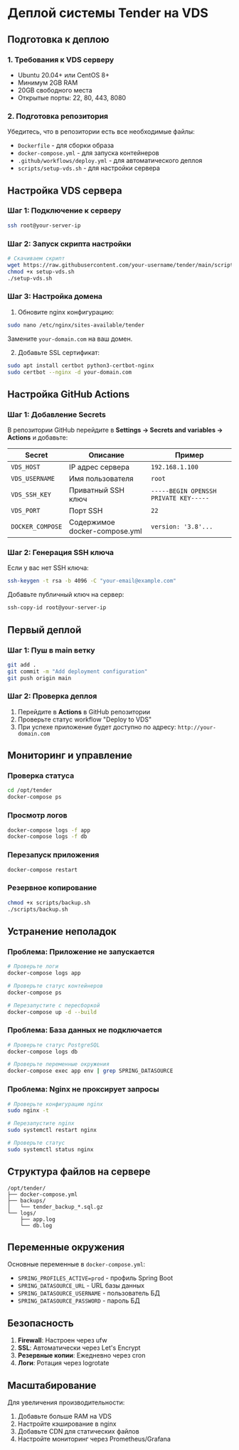 # Деплой системы Tender на VDS

## Подготовка к деплою

### 1. Требования к VDS серверу
- Ubuntu 20.04+ или CentOS 8+
- Минимум 2GB RAM
- 20GB свободного места
- Открытые порты: 22, 80, 443, 8080

### 2. Подготовка репозитория

Убедитесь, что в репозитории есть все необходимые файлы:
- `Dockerfile` - для сборки образа
- `docker-compose.yml` - для запуска контейнеров
- `.github/workflows/deploy.yml` - для автоматического деплоя
- `scripts/setup-vds.sh` - для настройки сервера

## Настройка VDS сервера

### Шаг 1: Подключение к серверу
```bash
ssh root@your-server-ip
```

### Шаг 2: Запуск скрипта настройки
```bash
# Скачиваем скрипт
wget https://raw.githubusercontent.com/your-username/tender/main/scripts/setup-vds.sh
chmod +x setup-vds.sh
./setup-vds.sh
```

### Шаг 3: Настройка домена
1. Обновите nginx конфигурацию:
```bash
sudo nano /etc/nginx/sites-available/tender
```
Замените `your-domain.com` на ваш домен.

2. Добавьте SSL сертификат:
```bash
sudo apt install certbot python3-certbot-nginx
sudo certbot --nginx -d your-domain.com
```

## Настройка GitHub Actions

### Шаг 1: Добавление Secrets

В репозитории GitHub перейдите в **Settings → Secrets and variables → Actions** и добавьте:

| Secret | Описание | Пример |
|--------|----------|--------|
| `VDS_HOST` | IP адрес сервера | `192.168.1.100` |
| `VDS_USERNAME` | Имя пользователя | `root` |
| `VDS_SSH_KEY` | Приватный SSH ключ | `-----BEGIN OPENSSH PRIVATE KEY-----` |
| `VDS_PORT` | Порт SSH | `22` |
| `DOCKER_COMPOSE` | Содержимое docker-compose.yml | `version: '3.8'...` |

### Шаг 2: Генерация SSH ключа

Если у вас нет SSH ключа:
```bash
ssh-keygen -t rsa -b 4096 -C "your-email@example.com"
```

Добавьте публичный ключ на сервер:
```bash
ssh-copy-id root@your-server-ip
```

## Первый деплой

### Шаг 1: Пуш в main ветку
```bash
git add .
git commit -m "Add deployment configuration"
git push origin main
```

### Шаг 2: Проверка деплоя
1. Перейдите в **Actions** в GitHub репозитории
2. Проверьте статус workflow "Deploy to VDS"
3. При успехе приложение будет доступно по адресу: `http://your-domain.com`

## Мониторинг и управление

### Проверка статуса
```bash
cd /opt/tender
docker-compose ps
```

### Просмотр логов
```bash
docker-compose logs -f app
docker-compose logs -f db
```

### Перезапуск приложения
```bash
docker-compose restart
```

### Резервное копирование
```bash
chmod +x scripts/backup.sh
./scripts/backup.sh
```

## Устранение неполадок

### Проблема: Приложение не запускается
```bash
# Проверьте логи
docker-compose logs app

# Проверьте статус контейнеров
docker-compose ps

# Перезапустите с пересборкой
docker-compose up -d --build
```

### Проблема: База данных не подключается
```bash
# Проверьте статус PostgreSQL
docker-compose logs db

# Проверьте переменные окружения
docker-compose exec app env | grep SPRING_DATASOURCE
```

### Проблема: Nginx не проксирует запросы
```bash
# Проверьте конфигурацию nginx
sudo nginx -t

# Перезапустите nginx
sudo systemctl restart nginx

# Проверьте статус
sudo systemctl status nginx
```

## Структура файлов на сервере

```
/opt/tender/
├── docker-compose.yml
├── backups/
│   └── tender_backup_*.sql.gz
└── logs/
    ├── app.log
    └── db.log
```

## Переменные окружения

Основные переменные в `docker-compose.yml`:
- `SPRING_PROFILES_ACTIVE=prod` - профиль Spring Boot
- `SPRING_DATASOURCE_URL` - URL базы данных
- `SPRING_DATASOURCE_USERNAME` - пользователь БД
- `SPRING_DATASOURCE_PASSWORD` - пароль БД

## Безопасность

1. **Firewall**: Настроен через ufw
2. **SSL**: Автоматически через Let's Encrypt
3. **Резервные копии**: Ежедневно через cron
4. **Логи**: Ротация через logrotate

## Масштабирование

Для увеличения производительности:
1. Добавьте больше RAM на VDS
2. Настройте кэширование в nginx
3. Добавьте CDN для статических файлов
4. Настройте мониторинг через Prometheus/Grafana 